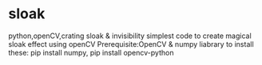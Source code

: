 # sloak
python,openCV,crating sloak &amp; invisibility
simplest code to create magical sloak effect using openCV
Prerequisite:OpenCV & numpy liabrary
to install these: pip install numpy, pip install opencv-python 

